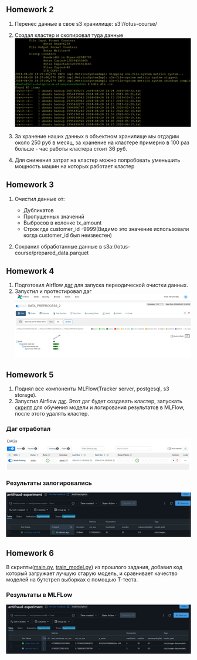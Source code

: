 ## Homework 2 
1. Перенес данные в свое s3 хранилище: s3://otus-course/
2. Создал кластер и скопировал туда данные 
![](results/hdfs.png)

3. За хранение наших данных в объектном хранилище мы отдадим около 250 руб в месяц, за хранение на кластере примерно в 100 раз больше - час работы кластера стоит 36 руб. 
4. Для снижения затрат на кластер можно попробовать уменьшить мощность машин на которых работает кластер

## Homework 3
1. Очистил данные от:  
    - Дубликатов  
    - Пропущенных значений
    - Выбросов в колонке tx_amount
    - Строк где customer_id -9999(Видимо это значение использовали когда customer_id был неизвестен) 

2. Сохранил обработанные данные в s3a://otus-course/prepared_data.parquet 

## Homework 4

1. Подготовил Airflow [даг](prepare_data/data_proc_dag.py) для запуска переодической очистки данных.
2. Запустил и протестировал даг
![](results/data_preparation_dag.jpg)


## Homework 5

1. Поднял все компоненты MLFlow(Tracker server, postgesql, s3 storage).
2. Запустил Airflow [даг](homework5/DAG_refit.py). Этот даг будет создавать кластер, запускать [скрипт](homework5/train.py) для обучения модели и логирования результатов в MLFlow, после этого удалять кластер.

### **Даг отработал**
![](homework5/airflow_result.jpg)
### **Результаты залогировались**
![](homework5/mlflow_result.jpg)


## Homework 6

В скрипты([main.py](homework6/main.py), [train_model.py](homework6/train_model.py)) из прошлого задания, добавил код который загружает лучшую старую модель, и сравнивает качество моделей на бутстреп выборках с помощью Т-теста.

### **Результаты в MLFLow**

![](homework6/mlflow_result.jpg)